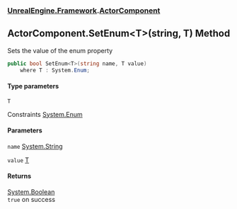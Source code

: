 ### [UnrealEngine.Framework](./UnrealEngine-Framework.md 'UnrealEngine.Framework').[ActorComponent](./ActorComponent.md 'UnrealEngine.Framework.ActorComponent')
## ActorComponent.SetEnum&lt;T&gt;(string, T) Method
Sets the value of the enum property  
```csharp
public bool SetEnum<T>(string name, T value)
    where T : System.Enum;
```
#### Type parameters
<a name='UnrealEngine-Framework-ActorComponent-SetEnum-T-(string_T)-T'></a>
`T`  

Constraints [System.Enum](https://docs.microsoft.com/en-us/dotnet/api/System.Enum 'System.Enum')  
  
#### Parameters
<a name='UnrealEngine-Framework-ActorComponent-SetEnum-T-(string_T)-name'></a>
`name` [System.String](https://docs.microsoft.com/en-us/dotnet/api/System.String 'System.String')  
  
<a name='UnrealEngine-Framework-ActorComponent-SetEnum-T-(string_T)-value'></a>
`value` [T](#UnrealEngine-Framework-ActorComponent-SetEnum-T-(string_T)-T 'UnrealEngine.Framework.ActorComponent.SetEnum&lt;T&gt;(string, T).T')  
  
#### Returns
[System.Boolean](https://docs.microsoft.com/en-us/dotnet/api/System.Boolean 'System.Boolean')  
`true` on success  

